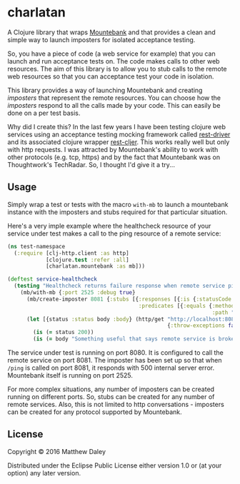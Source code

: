 # charlatan

A Clojure library that wraps [Mountebank](http://www.mbtest.org/) and that provides
a clean and simple way to launch imposters for isolated acceptance testing.

So, you have a piece of code (a web service for example) that you can launch and run
acceptance tests on. The code makes calls to other web resources. The aim of this library
is to allow you to stub calls to the remote web resources so that you can acceptance
test your code in isolation.

This library provides a way of launching Mountebank and creating _imposters_ that
represent the remote resources. You can choose how the _imposters_ respond to all the
calls made by your code. This can easily be done on a per test basis.

Why did I create this? In the last few years I have been testing clojure web services
using an acceptance testing mocking framework called [rest-driver](https://github.com/rest-driver/rest-driver) and its associated clojure wrapper [rest-cljer](https://github.com/whostolebenfrog/rest-cljer). This works really well but only with http requests. I was attracted by Mountebank's ability to work with other protocols (e.g. tcp, https) and by the fact that Mountebank was on Thoughtwork's TechRadar. So, I thought I'd give it a try...

## Usage

Simply wrap a test or tests with the macro `with-mb` to launch a mountebank instance with the imposters and stubs required for that particular situation.

Here's a very imple example where the healthcheck resource of your service under test makes a call to the ping resource of a remote service:

```clojure
(ns test-namespace
  (:require [clj-http.client :as http]
            [clojure.test :refer :all]
            [charlatan.mountebank :as mb]))

(deftest service-healthcheck
  (testing "Healthcheck returns failure response when remote service ping fails"
    (mb/with-mb {:port 2525 :debug true}
      (mb/create-imposter 8081 {:stubs [{:responses [{:is {:statusCode 500}}]
                                         :predicates [{:equals {:method "GET"
                                                                :path "/ping"}}]}]})
      (let [{status :status body :body} (http/get "http://localhost:8080/healthcheck"
                                                  {:throw-exceptions false})]
        (is (= status 200))
        (is (= body "Something useful that says remote service is broken"))))))
```

The service under test is running on port 8080. It is configured to call the remote service on port 8081. The imposter has been set up so that when `/ping` is called on port 8081, it responds with 500 internal server error. Mountebank itself is running on port 2525.

For more complex situations, any number of imposters can be created running on different ports. So, stubs can be created for any number of remote services. Also, this is not limited to http conversations - imposters can be created for any protocol supported by Mountebank.

## License

Copyright © 2016 Matthew Daley

Distributed under the Eclipse Public License either version 1.0 or (at
your option) any later version.
